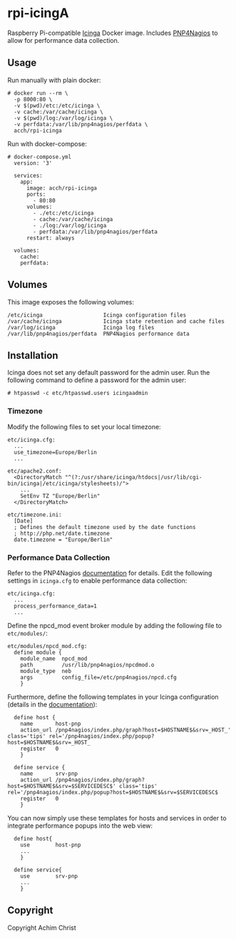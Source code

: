# rpi-icingA

Raspberry Pi-compatible [Icinga](http://docs.icinga.com/latest/en/) Docker image. Includes [PNP4Nagios](https://docs.pnp4nagios.org/) to allow for performance data collection.

## Usage

Run manually with plain docker:

```
# docker run --rm \
  -p 8000:80 \
  -v $(pwd)/etc:/etc/icinga \
  -v cache:/var/cache/icinga \
  -v $(pwd)/log:/var/log/icinga \
  -v perfdata:/var/lib/pnp4nagios/perfdata \
  acch/rpi-icinga
```

Run with docker-compose:

```
# docker-compose.yml
  version: '3'

  services:
    app:
      image: acch/rpi-icinga
      ports:
        - 80:80
      volumes:
        - ./etc:/etc/icinga
        - cache:/var/cache/icinga
        - ./log:/var/log/icinga
        - perfdata:/var/lib/pnp4nagios/perfdata
      restart: always

  volumes:
    cache:
    perfdata:

```

## Volumes

This image exposes the following volumes:

```
/etc/icinga                   Icinga configuration files
/var/cache/icinga             Icinga state retention and cache files
/var/log/icinga               Icinga log files
/var/lib/pnp4nagios/perfdata  PNP4Nagios performance data
```

## Installation

Icinga does not set any default password for the admin user. Run the following command to define a password for the admin user:

```
# htpasswd -c etc/htpasswd.users icingaadmin
```

### Timezone

Modify the following files to set your local timezone:

```
etc/icinga.cfg:
  ...
  use_timezone=Europe/Berlin
  ...

etc/apache2.conf:
  <DirectoryMatch "^(?:/usr/share/icinga/htdocs|/usr/lib/cgi-bin/icinga|/etc/icinga/stylesheets)/">
    ...
    SetEnv TZ "Europe/Berlin"
  </DirectoryMatch>

etc/timezone.ini:
  [Date]
  ; Defines the default timezone used by the date functions
  ; http://php.net/date.timezone
  date.timezone = "Europe/Berlin"

```

### Performance Data Collection

Refer to the PNP4Nagios [documentation](https://docs.pnp4nagios.org/pnp-0.6/config#bulk_mode_with_npcd_and_npcdmod) for details. Edit the following settings in `icinga.cfg` to enable performance data collection:

```
etc/icinga.cfg:
  ...
  process_performance_data=1
  ...
```

Define the npcd_mod event broker module by adding the following file to `etc/modules/`:

```
etc/modules/npcd_mod.cfg:
  define module {
    module_name  npcd_mod
    path         /usr/lib/pnp4nagios/npcdmod.o
    module_type  neb
    args         config_file=/etc/pnp4nagios/npcd.cfg
    }
```

Furthermore, define the following templates in your Icinga configuration (details in the [documentation](https://docs.pnp4nagios.org/pnp-0.6/webfe#popups)):

```
  define host {
    name       host-pnp
    action_url /pnp4nagios/index.php/graph?host=$HOSTNAME$&srv=_HOST_' class='tips' rel='/pnp4nagios/index.php/popup?host=$HOSTNAME$&srv=_HOST_
    register   0
    }
 
  define service {
    name       srv-pnp
    action_url /pnp4nagios/index.php/graph?host=$HOSTNAME$&srv=$SERVICEDESC$' class='tips' rel='/pnp4nagios/index.php/popup?host=$HOSTNAME$&srv=$SERVICEDESC$
    register   0
    }
```

You can now simply use these templates for hosts and services in order to integrate performance popups into the web view:

```
  define host{
    use        host-pnp
    ...
    }

  define service{
    use        srv-pnp
    ...
    }
```

## Copyright

Copyright Achim Christ
